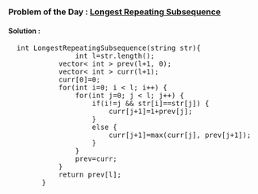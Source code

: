 ### Problem of the Day : [Longest Repeating Subsequence](https://practice.geeksforgeeks.org/problems/longest-repeating-subsequence2004/1)

#### Solution :
<pre>
  int LongestRepeatingSubsequence(string str){
		        int l=str.length();
            vector< int > prev(l+1, 0);
            vector< int > curr(l+1);
            curr[0]=0;
            for(int i=0; i < l; i++) {
                for(int j=0; j < l; j++) {
                    if(i!=j && str[i]==str[j]) {
                        curr[j+1]=1+prev[j];
                    }
                    else {
                        curr[j+1]=max(curr[j], prev[j+1]);
                    }
                }
                prev=curr;
            }
            return prev[l];
		}
</pre>
